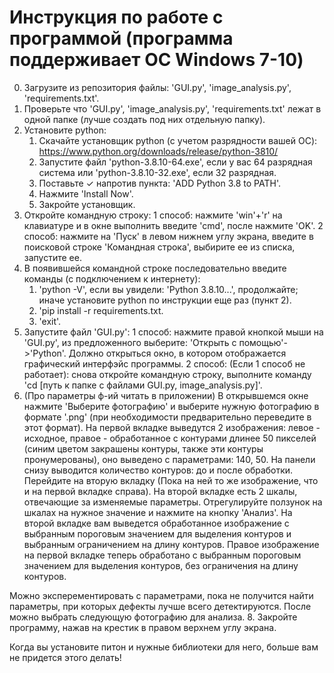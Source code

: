 # Инструкция по работе с программой (программа поддерживает ОС Windows 7-10)

0. Загрузите из репозитория файлы: 'GUI.py', 'image_analysis.py', 'requirements.txt'.
1. Проверьте что 'GUI.py', 'image_analysis.py', 'requirements.txt' лежат в одной папке (лучше создать под них отдельную папку).
2. Установите python:
	1) Скачайте установщик python (с учетом разрядности вашей ОС): https://www.python.org/downloads/release/python-3810/
	1) Запустите файл 'python-3.8.10-64.exe', если у вас 64 разрядная система или 'python-3.8.10-32.exe', если 32 разрядная.
	2) Поставьте ✓ напротив пункта: 'ADD Python 3.8 to PATH'.
	3) Нажмите 'Install Now'.
	4) Закройте установщик.
4. Откройте командную строку:
	1 способ: нажмите 'win'+'r' на клавиатуре и в окне выполнить введите 'cmd', после нажмите 'OK'.
	2 способ: нажмите на 'Пуск' в левом нижнем углу экрана, введите в поисковой строке 'Командная строка', выбирите ее из списка, запустите ее.
5. В появившейся командной строке последовательно введите команды (с подключением к интернету):
	1) 'python -V', если вы увидели: 'Python 3.8.10...', продолжайте; иначе установите python по инструкции еще раз (пункт 2).
	2) 'pip install -r requirements.txt.
	3) 'exit'.
6. Запустите файл 'GUI.py': 
	1 способ: нажмите правой кнопкой мыши на 'GUI.py', из предложенного выберите: 'Открыть с помощью'->'Python'. Должно открыться окно, в котором отображается 		графический интерфэйс программы.
	2 способ: (Если 1 способ не работает): снова откройте командную строку, выполните команду 'cd [путь к папке с файлами GUI.py, image_analysis.py]'.
7. (Про параметры ф-ий читать в приложении) В открывшемся окне нажмите 'Выберите фотографию' и выберите нужную фотографию в формате '.png' (при необходимости предварительно переведите в этот формат). 
На первой вкладке выведутся 2 изображения: левое - исходное, правое - обработанное с контурами длинее 50 пикселей (синим цветом закрашены контуры, также эти контуры пронумерованы), оно выведено с параметрами: 140, 50. На панели снизу выводится количество контуров: до и после обработки.
Перейдите на вторую вкладку (Пока на ней то же изображение, что и на первой вкладке справа).
На второй вкладке есть 2 шкалы, отвечающие за изменяемые параметры. Отрегулируйте ползунок на шкалах на нужное значение и нажмите на кнопку 'Анализ'. 
На второй вкладке вам выведется обработанное изображение с выбранным пороговым значением для выделения контуров и выбранным ограничением на длину контуров.
Правое изображение на первой вкладке теперь обработано с выбранным пороговым значением для выделения контуров, без ограничения на длину контуров.

Можно эксперементировать с параметрами, пока не получится найти параметры, при которых дефекты лучше всего детектируются. После можно выбрать следующую фотографию для анализа.
8. Закройте программу, нажав на крестик в правом верхнем углу экрана.


Когда вы установите питон и нужные библиотеки для него, больше вам не придется этого делать!
